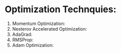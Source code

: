 # Optimization Technquies:

1. Momentum Optimization:
2. Nesterov Accelerated Optimization:
3. AdaGrad:
4. RMSProp:
5. Adam Optimization:
